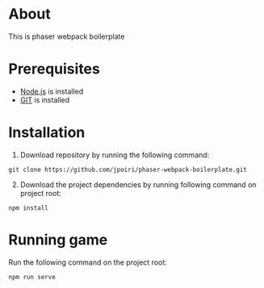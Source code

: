 # About

This is phaser webpack boilerplate 

# Prerequisites

* [Node.js](https://nodejs.org/en) is installed
* [GIT](https://git-scm.com/) is installed

# Installation

1. Download repository by running the following command:

```
git clone https://github.com/jpoiri/phaser-webpack-boilerplate.git
```

2. Download the project dependencies by running following command on project root:

```
npm install
```

# Running game

Run the following command on the project root:

```
npm run serve
```

